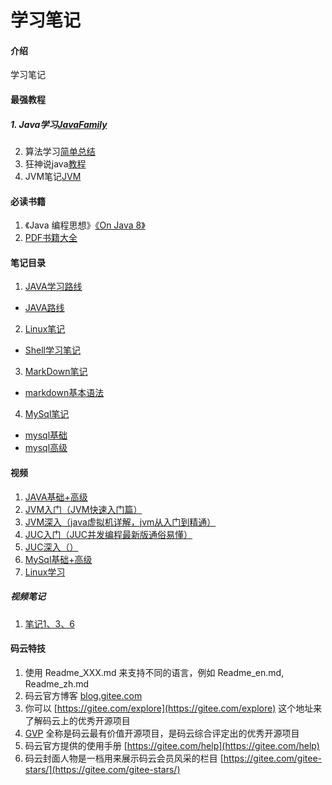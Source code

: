 # 学习笔记

#### 介绍
学习笔记

#### 最强教程
##### 1. Java学习[JavaFamily](https://github.com/AobingJava/JavaFamily)
2. 算法学习[简单总结](https://github.com/luxiangqiang/Blog)
3. 狂神说java[教程](https://gitee.com/kuangstudy/openclass?_from=gitee_search)
4. JVM笔记[JVM](https://gitee.com/moxi159753/LearningNotes/tree/master/JVM)

#### 必读书籍
1. 《Java 编程思想》[《On Java 8》](https://github.com/LingCoder/OnJava8)
2. [PDF书籍大全](https://pymlovelyq.github.io/posts/ace53344/)
#### 笔记目录
1. [JAVA学习路线](https://gitee.com/FLHKING/learning-notes/tree/master/%E5%AD%A6%E4%B9%A0%E7%AC%94%E8%AE%B0)
- [JAVA路线](https://gitee.com/FLHKING/learning-notes/blob/master/%E5%AD%A6%E4%B9%A0%E7%AC%94%E8%AE%B0/JAVAX%E5%AD%A6%E4%B9%A0%E8%B7%AF%E7%BA%BF/%E5%AD%A6%E4%B9%A0%E8%B7%AF%E7%BA%BF.md)
2. [Linux笔记](https://gitee.com/FLHKING/learning-notes/tree/master/%E5%AD%A6%E4%B9%A0%E7%AC%94%E8%AE%B0)
- [ Shell学习笔记](https://gitee.com/FLHKING/learning-notes/blob/master/%E5%AD%A6%E4%B9%A0%E7%AC%94%E8%AE%B0/Linux%E7%AC%94%E8%AE%B0/Shell%E5%AD%A6%E4%B9%A0%E7%AC%94%E8%AE%B0.md)
3. [MarkDown笔记](https://gitee.com/FLHKING/learning-notes/tree/master/%E5%AD%A6%E4%B9%A0%E7%AC%94%E8%AE%B0)
- [markdown基本语法](https://gitee.com/FLHKING/learning-notes/blob/master/%E5%AD%A6%E4%B9%A0%E7%AC%94%E8%AE%B0/MarkDown%E7%AC%94%E8%AE%B0/markdown%E5%9F%BA%E6%9C%AC%E8%AF%AD%E6%B3%95.md)
4. [MySql笔记](https://gitee.com/FLHKING/learning-notes/tree/master/%E5%AD%A6%E4%B9%A0%E7%AC%94%E8%AE%B0)
- [mysql基础](https://gitee.com/FLHKING/learning-notes/blob/master/%E5%AD%A6%E4%B9%A0%E7%AC%94%E8%AE%B0/MySql%E7%AC%94%E8%AE%B0/mysql%E5%9F%BA%E7%A1%80.md)
- [mysql高级](https://gitee.com/FLHKING/learning-notes/blob/master/%E5%AD%A6%E4%B9%A0%E7%AC%94%E8%AE%B0/MySql%E7%AC%94%E8%AE%B0/mysql%E9%AB%98%E7%BA%A7.md)

#### 视频
1. [JAVA基础+高级](https://www.bilibili.com/video/BV12b411K7Zu?from=search&seid=13782847219814814889)
2. [JVM入门（JVM快速入门篇）](https://www.bilibili.com/video/BV1iJ411d7jS?from=search&seid=10293549069688526810)
3. [JVM深入（java虚拟机详解，jvm从入门到精通）](https://www.bilibili.com/video/BV1PJ411n7xZ)
4. [JUC入门（JUC并发编程最新版通俗易懂）](https://www.bilibili.com/video/BV1B7411L7tE?from=search&seid=3044505469816031689)
5. [JUC深入（）](https://www.bilibili.com/video/BV12b411K7Zu?from=search&seid=13782847219814814889)
6. [MySql基础+高级](https://www.bilibili.com/video/BV12b411K7Zu?from=search&seid=13782847219814814889)
7. [Linux学习](https://www.bilibili.com/video/BV1mW411i7Qf?from=search&seid=15890104071627216264)
##### 视频笔记
1. [笔记1、3、6](https://pan.baidu.com/s/1Kg7UUpO3wwALX6x28cWA7A#list/path=%2F&parentPath=%2F)




#### 码云特技

1.  使用 Readme\_XXX.md 来支持不同的语言，例如 Readme\_en.md, Readme\_zh.md
2.  码云官方博客 [blog.gitee.com](https://blog.gitee.com)
3.  你可以 [https://gitee.com/explore](https://gitee.com/explore) 这个地址来了解码云上的优秀开源项目
4.  [GVP](https://gitee.com/gvp) 全称是码云最有价值开源项目，是码云综合评定出的优秀开源项目
5.  码云官方提供的使用手册 [https://gitee.com/help](https://gitee.com/help)
6.  码云封面人物是一档用来展示码云会员风采的栏目 [https://gitee.com/gitee-stars/](https://gitee.com/gitee-stars/)
